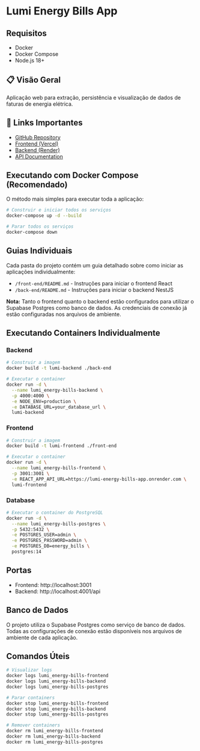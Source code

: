 # Lumi Energy Bills App

## Requisitos
- Docker
- Docker Compose
- Node.js 18+

## 📋 Visão Geral
Aplicação web para extração, persistência e visualização de dados de faturas de energia elétrica.

## 🔗 Links Importantes
- [GitHub Repository](https://github.com/MathLevi20/Bill-App)
- [Frontend (Vercel)](https://lumi-energy-bills.vercel.app)
- [Backend (Render)](https://lumi-energy-bills-app.onrender.com)
- [API Documentation](https://lumi-energy-bills-app.onrender.com/api)


## Executando com Docker Compose (Recomendado)

O método mais simples para executar toda a aplicação:

```bash
# Construir e iniciar todos os serviços
docker-compose up -d --build

# Parar todos os serviços
docker-compose down
```

## Guias Individuais

Cada pasta do projeto contém um guia detalhado sobre como iniciar as aplicações individualmente:
- `/front-end/README.md` - Instruções para iniciar o frontend React
- `/back-end/README.md` - Instruções para iniciar o backend NestJS

**Nota:** Tanto o frontend quanto o backend estão configurados para utilizar o Supabase Postgres como banco de dados. As credenciais de conexão já estão configuradas nos arquivos de ambiente.

## Executando Containers Individualmente

### Backend
```bash
# Construir a imagem
docker build -t lumi-backend ./back-end

# Executar o container
docker run -d \
  --name lumi_energy-bills-backend \
  -p 4000:4000 \
  -e NODE_ENV=production \
  -e DATABASE_URL=your_database_url \
  lumi-backend
```

### Frontend
```bash
# Construir a imagem
docker build -t lumi-frontend ./front-end

# Executar o container
docker run -d \
  --name lumi_energy-bills-frontend \
  -p 3001:3001 \
  -e REACT_APP_API_URL=https://lumi-energy-bills-app.onrender.com \
  lumi-frontend
```

### Database
```bash
# Executar o container do PostgreSQL
docker run -d \
  --name lumi_energy-bills-postgres \
  -p 5432:5432 \
  -e POSTGRES_USER=admin \
  -e POSTGRES_PASSWORD=admin \
  -e POSTGRES_DB=energy_bills \
  postgres:14
```

## Portas
- Frontend: http://localhost:3001
- Backend: http://localhost:4001/api

## Banco de Dados
O projeto utiliza o Supabase Postgres como serviço de banco de dados. Todas as configurações de conexão estão disponíveis nos arquivos de ambiente de cada aplicação.

## Comandos Úteis
```bash
# Visualizar logs
docker logs lumi_energy-bills-frontend
docker logs lumi_energy-bills-backend
docker logs lumi_energy-bills-postgres

# Parar containers
docker stop lumi_energy-bills-frontend
docker stop lumi_energy-bills-backend
docker stop lumi_energy-bills-postgres

# Remover containers
docker rm lumi_energy-bills-frontend
docker rm lumi_energy-bills-backend
docker rm lumi_energy-bills-postgres
```
